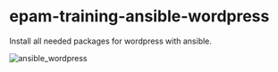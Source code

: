 # epam-training-ansible-wordpress
Install all needed packages for wordpress with ansible.

![ansible_wordpress](https://user-images.githubusercontent.com/31850281/111208163-de628100-85e3-11eb-9ab1-78d47acc4fb3.png)
